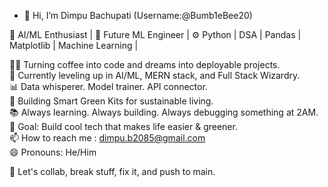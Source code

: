 - 👋 Hi, I’m Dimpu Bachupati (Username:@Bumb1eBee20)

🚀 AI/ML Enthusiast | 🧠 Future ML Engineer | ⚙️ Python | DSA | Pandas | Matplotlib | Machine Learning |

👨‍💻 Turning coffee into code and dreams into deployable projects.  
🌱 Currently leveling up in AI/ML, MERN stack, and Full Stack Wizardry.  
📊 Data whisperer. Model trainer. API connector.  
💼 Building Smart Green Kits for sustainable living.  
📚 Always learning. Always building. Always debugging something at 2AM.  
🎯 Goal: Build cool tech that makes life easier & greener.  
📫 How to reach me : dimpu.b2085@gmail.com  
😄 Pronouns: He/Him

💬 Let's collab, break stuff, fix it, and push to main.  




<!---
Bumb1eBee20/Bumb1eBee20 is a ✨ special ✨ repository because its `README.md` (this file) appears on your GitHub profile.
You can click the Preview link to take a look at your changes.
--->
